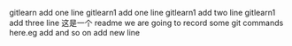gitlearn add one line
gitlearn1 add one line
gitlearn1 add two line
gitlearn1 add three line
这是一个 readme
we are going to record some git commands here.eg add and so on
add new line
